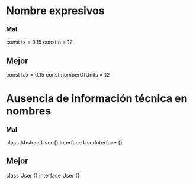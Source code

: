 # Nombre expresivos

### Mal
const tx = 0.15
const n = 12

## Mejor
const tax = 0.15
const nomberOfUnits = 12

# Ausencia de información técnica en nombres

### Mal
class AbstractUser {}
interface UserInterface {}

## Mejor
class User {}
interface User {}